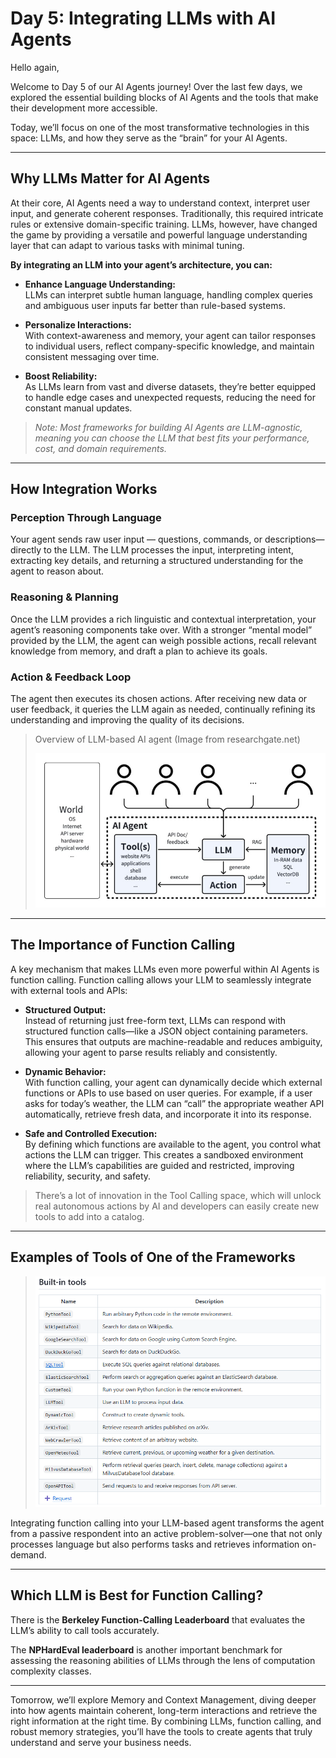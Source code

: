 # Day 5: Integrating LLMs with AI Agents

Hello again,

Welcome to Day 5 of our AI Agents journey! Over the last few days, we explored the essential building blocks of AI Agents and the tools that make their development more accessible.

Today, we’ll focus on one of the most transformative technologies in this space: LLMs, and how they serve as the “brain” for your AI Agents.

---

## Why LLMs Matter for AI Agents

At their core, AI Agents need a way to understand context, interpret user input, and generate coherent responses. Traditionally, this required intricate rules or extensive domain-specific training. LLMs, however, have changed the game by providing a versatile and powerful language understanding layer that can adapt to various tasks with minimal tuning.

**By integrating an LLM into your agent’s architecture, you can:**

- **Enhance Language Understanding:**  
  LLMs can interpret subtle human language, handling complex queries and ambiguous user inputs far better than rule-based systems.

- **Personalize Interactions:**  
  With context-awareness and memory, your agent can tailor responses to individual users, reflect company-specific knowledge, and maintain consistent messaging over time.

- **Boost Reliability:**  
  As LLMs learn from vast and diverse datasets, they’re better equipped to handle edge cases and unexpected requests, reducing the need for constant manual updates.

> *Note: Most frameworks for building AI Agents are LLM-agnostic, meaning you can choose the LLM that best fits your performance, cost, and domain requirements.*

---

## How Integration Works

### Perception Through Language

Your agent sends raw user input — questions, commands, or descriptions— directly to the LLM. The LLM processes the input, interpreting intent, extracting key details, and returning a structured understanding for the agent to reason about.

### Reasoning & Planning

Once the LLM provides a rich linguistic and contextual interpretation, your agent’s reasoning components take over. With a stronger “mental model” provided by the LLM, the agent can weigh possible actions, recall relevant knowledge from memory, and draft a plan to achieve its goals.

### Action & Feedback Loop

The agent then executes its chosen actions. After receiving new data or user feedback, it queries the LLM again as needed, continually refining its understanding and improving the quality of its decisions.

> Overview of LLM-based AI agent (Image from researchgate.net)
>
> ![LLM-based AI Agent Overview](../images/image12.jpg)

---

## The Importance of Function Calling

A key mechanism that makes LLMs even more powerful within AI Agents is function calling. Function calling allows your LLM to seamlessly integrate with external tools and APIs:

- **Structured Output:**  
  Instead of returning just free-form text, LLMs can respond with structured function calls—like a JSON object containing parameters. This ensures that outputs are machine-readable and reduces ambiguity, allowing your agent to parse results reliably and consistently.

- **Dynamic Behavior:**  
  With function calling, your agent can dynamically decide which external functions or APIs to use based on user queries. For example, if a user asks for today’s weather, the LLM can “call” the appropriate weather API automatically, retrieve fresh data, and incorporate it into its response.

- **Safe and Controlled Execution:**  
  By defining which functions are available to the agent, you control what actions the LLM can trigger. This creates a sandboxed environment where the LLM’s capabilities are guided and restricted, improving reliability, security, and safety.

> There’s a lot of innovation in the Tool Calling space, which will unlock real autonomous actions by AI and developers can easily create new tools to add into a catalog.

---

## Examples of Tools of One of the Frameworks

> ![Framework Tool Examples](../images/image13.png)

Integrating function calling into your LLM-based agent transforms the agent from a passive respondent into an active problem-solver—one that not only processes language but also performs tasks and retrieves information on-demand.

---

## Which LLM is Best for Function Calling?

There is the **Berkeley Function-Calling Leaderboard** that evaluates the LLM’s ability to call tools accurately.

The **NPHardEval leaderboard** is another important benchmark for assessing the reasoning abilities of LLMs through the lens of computation complexity classes.

---

Tomorrow, we’ll explore Memory and Context Management, diving deeper into how agents maintain coherent, long-term interactions and retrieve the right information at the right time. By combining LLMs, function calling, and robust memory strategies, you’ll have the tools to create agents that truly understand and serve your business needs.

